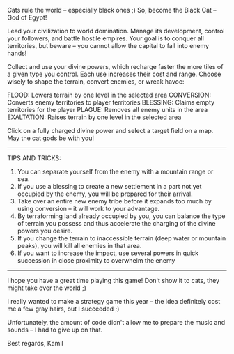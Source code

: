 Cats rule the world – especially black ones ;) So, become the Black Cat – God of Egypt!

Lead your civilization to world domination. Manage its development, control your followers, and battle hostile empires. Your goal is to conquer all territories, but beware – you cannot allow the capital to fall into enemy hands!

Collect and use your divine powers, which recharge faster the more tiles of a given type you control. Each use increases their cost and range. Choose wisely to shape the terrain, convert enemies, or wreak havoc:

FLOOD: Lowers terrain by one level in the selected area
CONVERSION: Converts enemy territories to player territories
BLESSING: Claims empty territories for the player
PLAGUE: Removes all enemy units in the area
EXALTATION: Raises terrain by one level in the selected area

Click on a fully charged divine power and select a target field on a map. 
May the cat gods be with you!

-------

TIPS AND TRICKS: 

1) You can separate yourself from the enemy with a mountain range or sea.
2) If you use a blessing to create a new settlement in a part not yet occupied by the enemy, you will be prepared for their arrival.
3) Take over an entire new enemy tribe before it expands too much by using conversion – it will work to your advantage.
4) By terraforming land already occupied by you, you can balance the type of terrain you possess and thus accelerate the charging of the divine powers you desire.
5) If you change the terrain to inaccessible terrain (deep water or mountain peaks), you will kill all enemies in that area.
6) If you want to increase the impact, use several powers in quick succession in close proximity to overwhelm the enemy

-------

I hope you have a great time playing this game! Don't show it to cats, they might take over the world ;)

I really wanted to make a strategy game this year – the idea definitely cost me a few gray hairs, but I succeeded ;)

Unfortunately, the amount of code didn't allow me to prepare the music and sounds – I had to give up on that.

Best regards,
Kamil 

